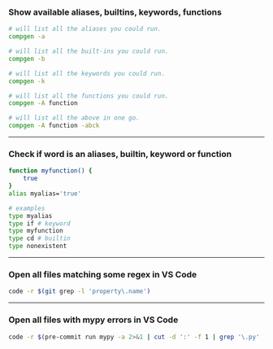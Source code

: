 
### Show available aliases, builtins, keywords, functions

```sh
# will list all the aliases you could run.
compgen -a

# will list all the built-ins you could run.
compgen -b

# will list all the keywords you could run.
compgen -k

# will list all the functions you could run.
compgen -A function

# will list all the above in one go.
compgen -A function -abck
```

---

### Check if word is an aliases, builtin, keyword or function

```sh
function myfunction() {
    true
}
alias myalias='true'

# examples
type myalias
type if # keyword
type myfunction
type cd # builtin
type nonexistent
```

---

### Open all files matching some regex in VS Code

```sh
code -r $(git grep -l 'property\.name')
```

---

### Open all files with mypy errors in VS Code

```sh
code -r $(pre-commit run mypy -a 2>&1 | cut -d ':' -f 1 | grep '\.py' | uniq)
```
